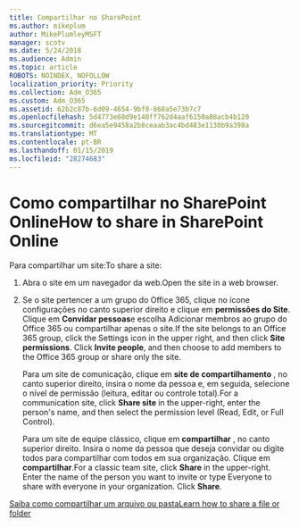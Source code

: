 ```yaml
---
title: Compartilhar no SharePoint
ms.author: mikeplum
author: MikePlumleyMSFT
manager: scotv
ms.date: 5/24/2018
ms.audience: Admin
ms.topic: article
ROBOTS: NOINDEX, NOFOLLOW
localization_priority: Priority
ms.collection: Adm_O365
ms.custom: Adm_O365
ms.assetid: 62b2c87b-6d09-4654-9bf0-868a5e73b7c7
ms.openlocfilehash: 5d4773e68d9e140ff762d4aaf6150a88acb4b120
ms.sourcegitcommit: d6ea5e9458a2b8ceaab3ac4bd483e1130b9a398a
ms.translationtype: MT
ms.contentlocale: pt-BR
ms.lasthandoff: 01/15/2019
ms.locfileid: "28274683"
---
```

# <a name="how-to-share-in-sharepoint-online"></a><span data-ttu-id="8dc8d-102">Como compartilhar no SharePoint Online</span><span class="sxs-lookup"><span data-stu-id="8dc8d-102">How to share in SharePoint Online</span></span>

<span data-ttu-id="8dc8d-103">Para compartilhar um site:</span><span class="sxs-lookup"><span data-stu-id="8dc8d-103">To share a site:</span></span>
  
1. <span data-ttu-id="8dc8d-104">Abra o site em um navegador da web.</span><span class="sxs-lookup"><span data-stu-id="8dc8d-104">Open the site in a web browser.</span></span>
    
2. <span data-ttu-id="8dc8d-p101">Se o site pertencer a um grupo do Office 365, clique no ícone configurações no canto superior direito e clique em **permissões do Site**. Clique em **Convidar pessoas**e escolha Adicionar membros ao grupo do Office 365 ou compartilhar apenas o site.</span><span class="sxs-lookup"><span data-stu-id="8dc8d-p101">If the site belongs to an Office 365 group, click the Settings icon in the upper right, and then click **Site permissions**. Click **Invite people**, and then choose to add members to the Office 365 group or share only the site.</span></span> 
    
    <span data-ttu-id="8dc8d-107">Para um site de comunicação, clique em **site de compartilhamento** , no canto superior direito, insira o nome da pessoa e, em seguida, selecione o nível de permissão (leitura, editar ou controle total).</span><span class="sxs-lookup"><span data-stu-id="8dc8d-107">For a communication site, click **Share site** in the upper-right, enter the person's name, and then select the permission level (Read, Edit, or Full Control).</span></span> 
    
    <span data-ttu-id="8dc8d-p102">Para um site de equipe clássico, clique em **compartilhar** , no canto superior direito. Insira o nome da pessoa que deseja convidar ou digite todos para compartilhar com todos em sua organização. Clique em **compartilhar**.</span><span class="sxs-lookup"><span data-stu-id="8dc8d-p102">For a classic team site, click **Share** in the upper-right. Enter the name of the person you want to invite or type Everyone to share with everyone in your organization. Click **Share**.</span></span>
    
[<span data-ttu-id="8dc8d-111">Saiba como compartilhar um arquivo ou pasta</span><span class="sxs-lookup"><span data-stu-id="8dc8d-111">Learn how to share a file or folder</span></span>](https://go.microsoft.com/fwlink/?linkid=511430)
  


